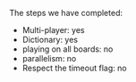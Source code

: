 The steps we have completed:
* Multi-player: yes
* Dictionary: yes
* playing on all boards: no
* parallelism: no
* Respect the timeout flag: no

